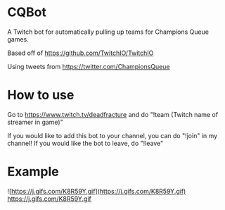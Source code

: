 # CQBot

A Twitch bot for automatically pulling up teams for Champions Queue games.

Based off of https://github.com/TwitchIO/TwitchIO

Using tweets from https://twitter.com/ChampionsQueue

# How to use

Go to https://www.twitch.tv/deadfracture and do "!team (Twitch name of streamer in game)"

If you would like to add this bot to your channel, you can do "!join" in my channel! If you would like the bot to leave, do "!leave"

# Example

![https://j.gifs.com/K8R59Y.gif](https://j.gifs.com/K8R59Y.gif)
https://j.gifs.com/K8R59Y.gif
